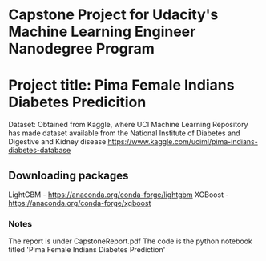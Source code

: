 
# Capstone Project for Udacity's Machine Learning Engineer Nanodegree Program

# Project title: Pima Female Indians Diabetes Predicition

Dataset: Obtained from Kaggle, where UCI Machine Learning Repository has made dataset available from the National Institute of Diabetes and Digestive and Kidney disease
https://www.kaggle.com/uciml/pima-indians-diabetes-database

## Downloading packages
LightGBM - https://anaconda.org/conda-forge/lightgbm
XGBoost - https://anaconda.org/conda-forge/xgboost

### Notes
The report is under CapstoneReport.pdf
The code is the python notebook titled 'Pima Female Indians Diabetes Prediction'
